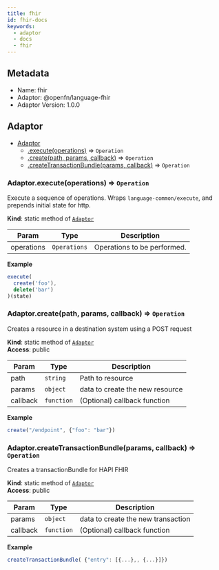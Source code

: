 ```yaml
---
title: fhir
id: fhir-docs
keywords:
  - adaptor
  - docs
  - fhir
---
```

## Metadata
- Name: fhir
- Adaptor: @openfn/language-fhir
- Adaptor Version: 1.0.0
<a name="module_Adaptor"></a>

## Adaptor

* [Adaptor](#module_Adaptor)
    * [.execute(operations)](#module_Adaptor.execute) ⇒ <code>Operation</code>
    * [.create(path, params, callback)](#module_Adaptor.create) ⇒ <code>Operation</code>
    * [.createTransactionBundle(params, callback)](#module_Adaptor.createTransactionBundle) ⇒ <code>Operation</code>

<a name="module_Adaptor.execute"></a>

### Adaptor.execute(operations) ⇒ <code>Operation</code>
Execute a sequence of operations.
Wraps `language-common/execute`, and prepends initial state for http.

**Kind**: static method of [<code>Adaptor</code>](#module_Adaptor)  

| Param | Type | Description |
| --- | --- | --- |
| operations | <code>Operations</code> | Operations to be performed. |

**Example**  
```js
execute(
  create('foo'),
  delete('bar')
)(state)
```
<a name="module_Adaptor.create"></a>

### Adaptor.create(path, params, callback) ⇒ <code>Operation</code>
Creates a resource in a destination system using a POST request

**Kind**: static method of [<code>Adaptor</code>](#module_Adaptor)  
**Access**: public  

| Param | Type | Description |
| --- | --- | --- |
| path | <code>string</code> | Path to resource |
| params | <code>object</code> | data to create the new resource |
| callback | <code>function</code> | (Optional) callback function |

**Example**  
```js
create("/endpoint", {"foo": "bar"})
```
<a name="module_Adaptor.createTransactionBundle"></a>

### Adaptor.createTransactionBundle(params, callback) ⇒ <code>Operation</code>
Creates a transactionBundle for HAPI FHIR

**Kind**: static method of [<code>Adaptor</code>](#module_Adaptor)  
**Access**: public  

| Param | Type | Description |
| --- | --- | --- |
| params | <code>object</code> | data to create the new transaction |
| callback | <code>function</code> | (Optional) callback function |

**Example**  
```js
createTransactionBundle( {"entry": [{...},, {...}]})
```

